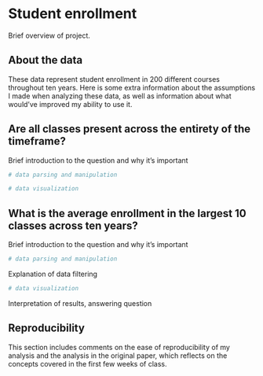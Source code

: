 Student enrollment
================

Brief overview of project.

## About the data

These data represent student enrollment in 200 different courses
throughout ten years. Here is some extra information about the
assumptions I made when analyzing these data, as well as information
about what would’ve improved my ability to use it.

## Are all classes present across the entirety of the timeframe?

Brief introduction to the question and why it’s important

``` r
# data parsing and manipulation

# data visualization
```

## What is the average enrollment in the largest 10 classes across ten years?

Brief introduction to the question and why it’s important

``` r
# data parsing and manipulation
```

Explanation of data filtering

``` r
# data visualization
```

Interpretation of results, answering question

## Reproducibility

This section includes comments on the ease of reproducibility of my
analysis and the analysis in the original paper, which reflects on the
concepts covered in the first few weeks of class.
